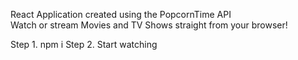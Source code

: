 React Application created using the PopcornTime API  
Watch or stream Movies and TV Shows straight from your browser!  

Step 1. npm i
Step 2. Start watching  
